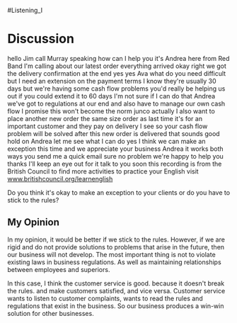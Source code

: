 #Listening_I 
# Discussion
hello Jim call Murray speaking how can I help you it's Andrea here from Red Band I'm calling about our latest order everything arrived okay right we got the delivery confirmation at the end yes yes Ava what do you need difficult but I need an extension on the payment terms I know they're usually 30 days but we're having some cash flow problems you'd really be helping us out if you could extend it to 60 days I'm not sure if I can do that Andrea we've got to regulations at our end and also have to manage our own cash flow I promise this won't become the norm junco actually I also want to place another new order the same size order as last time it's for an important customer and they pay on delivery I see so your cash flow problem will be solved after this new order is delivered that sounds good hold on Andrea let me see what I can do yes I think we can make an exception this time and we appreciate your business Andrea it works both ways you send me a quick email sure no problem we're happy to help you thanks I'll keep an eye out for it talk to you soon this recording is from the British Council to find more activities to practice your English visit www.britishcouncil.org/learnenglish

Do you think it's okay to make an exception to your clients or do you have to stick to the rules?

## My Opinion
In my opinion, it would be better if we stick to the rules. However, if we are rigid and do not provide solutions to problems that arise in the future, then our business will not develop. The most important thing is not to violate existing laws in business regulations. As well as maintaining relationships between employees and superiors.

In this case, I think the customer service is good. because it doesn't break the rules. and make customers satisfied, and vice versa. Customer service wants to listen to customer complaints, wants to read the rules and regulations that exist in the business. So our business produces a win-win solution for other businesses.


